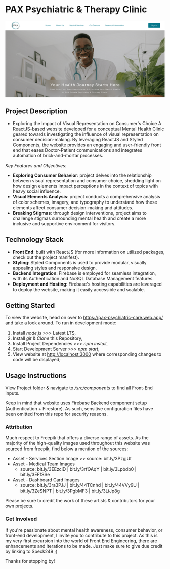 # PAX Psychiatric & Therapy Clinic

![Landing Page](/src/images/Banner.png)

## Project Description  

* Exploring the Impact of Visual Representation on Consumer's Choice
A ReactJS-based website developed for a conceptual Mental Health Clinic geared towards investigating the influence of visual representation on consumer decision-making. By leveraging ReactJS and Styled Components, the website provides an engaging and user-friendly front end that eases Doctor-Patient communications and integrates automation of brick-and-mortar processes.

*Key Features and Objectives:*

* **Exploring Consumer Behavior**: project delves into the relationship between visual representation and consumer choice, shedding light on how design elements impact perceptions in the context of topics with heavy social influence.
* **Visual Elements Analysis**: project conducts a comprehensive analysis of color schemes, imagery, and typography to understand how these elements affect consumer decision-making and attitudes.
* **Breaking Stigmas**: through design interventions, project aims to challenge stigmas surrounding mental health and create a more inclusive and supportive environment for visitors.

## Technology Stack

* **Front End**: built with ReactJS (for more information on utilized packages, check out the project manifest).
* **Styling**: Styled Components is used to provide modular, visually appealing styles and responsive design.
* **Backend Integration**: Firebase is employed for seamless integration, with its Authentication and NoSQL Database Management features.
* **Deployment and Hosting**: Firebase's hosting capabilities are leveraged to deploy the website, making it easily accessible and scalable.

## Getting Started

To view the website, head on over to <https://pax-psychiatric-care.web.app/> and take a look around. To run in development mode:

1. Install *node.js* >>> Latest LTS,
2. Install *git* & *Clone* this Repository,
3. Install Project Dependencies >>> *npm install*,
4. Start Development Server >>> *npm start*,
5. View website at <http://localhost:3000> where corresponding changes to code will be displayed;

## Usage Instructions

View Project folder & navigate to */src/components* to find all Front-End inputs.

Keep in mind that website uses Firebase Backend component setup (Authentication + Firestore). As such, sensitive configuration files have been omitted from this repo for security reasons.

### Attribution

Much respect to Freepik that offers a diverse range of assets. As the majority of the high-quality images used throughout this website was sourced from freepik, find below a mention of the sources:

* Asset - Services Section Image >> source: bit.ly/3PzgjUt
* Asset - Medical Team Images
  * source: bit.ly/3EEzciD | bit.ly/3rfQAqY | bit.ly/3Lpbdb0 | bit.ly/3EFfSSe
* Asset - Dashboard Card Images
  * source: bit.ly/3ra3PJJ | bit.ly/44TCnhd | bit.ly/44VVy9U | bit.ly/3ZeSNPT | bit.ly/3PgbMF3 | bit.ly/3LiJp8g

Please be sure to credit the work of these artists & contributors for your own projects.

### Get Involved

If you're passionate about mental health awareness, consumer behavior, or front-end development, I invite you to contribute to this project. As this is my very first excursion into the world of Front End Engineering, there are enhancements and iterations to be made. Just make sure to give due credit by linking to Speck249 ;)

Thanks for stopping by!
